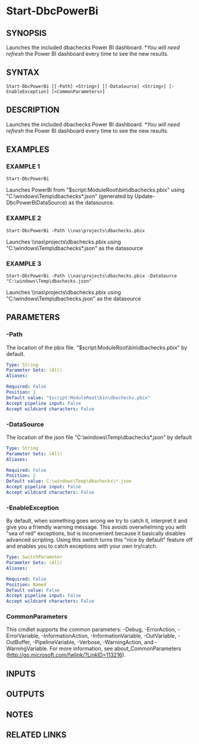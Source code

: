 # Start-DbcPowerBi

## SYNOPSIS
Launches the included dbachecks Power BI dashboard.
**You will need refresh* the Power BI dashboard every time to see the new results.

## SYNTAX

```
Start-DbcPowerBi [[-Path] <String>] [[-DataSource] <String>] [-EnableException] [<CommonParameters>]
```

## DESCRIPTION
Launches the included dbachecks Power BI dashboard.
**You will need refresh* the Power BI dashboard every time to see the new results.

## EXAMPLES

### EXAMPLE 1
```
Start-DbcPowerBi
```

Launches PowerBi from "$script:ModuleRoot\bin\dbachecks.pbix" using "C:\windows\Temp\dbachecks\*.json" (generated by Update-DbcPowerBiDataSource) as the datasource.

### EXAMPLE 2
```
Start-DbcPowerBi -Path \\nas\projects\dbachecks.pbix
```

Launches \\\\nas\projects\dbachecks.pbix using "C:\windows\Temp\dbachecks\*.json" as the datasource

### EXAMPLE 3
```
Start-DbcPowerBi -Path \\nas\projects\dbachecks.pbix -DataSource "C:\windows\Temp\dbachecks.json"
```

Launches \\\\nas\projects\dbachecks.pbix using "C:\windows\Temp\dbachecks.json" as the datasource

## PARAMETERS

### -Path
The location of the pbix file.
"$script:ModuleRoot\bin\dbachecks.pbix" by default.

```yaml
Type: String
Parameter Sets: (All)
Aliases:

Required: False
Position: 1
Default value: "$script:ModuleRoot\bin\dbachecks.pbix"
Accept pipeline input: False
Accept wildcard characters: False
```

### -DataSource
The location of the json file "C:\windows\Temp\dbachecks\*.json" by default

```yaml
Type: String
Parameter Sets: (All)
Aliases:

Required: False
Position: 2
Default value: C:\windows\Temp\dbachecks\*.json
Accept pipeline input: False
Accept wildcard characters: False
```

### -EnableException
By default, when something goes wrong we try to catch it, interpret it and give you a friendly warning message.
This avoids overwhelming you with "sea of red" exceptions, but is inconvenient because it basically disables advanced scripting.
Using this switch turns this "nice by default" feature off and enables you to catch exceptions with your own try/catch.

```yaml
Type: SwitchParameter
Parameter Sets: (All)
Aliases:

Required: False
Position: Named
Default value: False
Accept pipeline input: False
Accept wildcard characters: False
```

### CommonParameters
This cmdlet supports the common parameters: -Debug, -ErrorAction, -ErrorVariable, -InformationAction, -InformationVariable, -OutVariable, -OutBuffer, -PipelineVariable, -Verbose, -WarningAction, and -WarningVariable.
For more information, see about_CommonParameters (http://go.microsoft.com/fwlink/?LinkID=113216).

## INPUTS

## OUTPUTS

## NOTES

## RELATED LINKS
